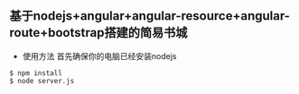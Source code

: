 ## 基于nodejs+angular+angular-resource+angular-route+bootstrap搭建的简易书城
- 使用方法
  首先确保你的电脑已经安装nodejs
```
$ npm install
$ node server.js
```
